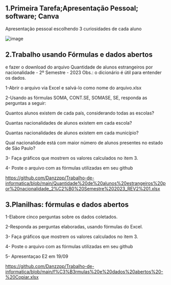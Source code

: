 ## 1.Primeira Tarefa;Apresentação Pessoal; software; Canva

Apresentação pessoal escolhendo 3 curiosidades de cada aluno

![image](https://github.com/user-attachments/assets/0c768f4b-bb2f-42fc-9b44-1017c3ad167d)



## 2.Trabalho usando Fórmulas e dados abertos
e fazer o download do arquivo Quantidade de alunos estrangeiros por nacionalidade - 2º Semestre - 2023
Obs.: o dicionário é útil para entender os dados.

1-Abrir o arquivo via Excel e salvá-lo como nome do arquivo.xlsx

2-Usando as fórmulas  SOMA, CONT.SE, SOMASE, SE, responda as perguntas a seguir:

Quantos alunos existem de cada país, considerando todas as escolas? 

Quantas nacionalidades de alunos existem em cada escola?

Quantas nacionalidades de alunos existem em cada município?

Qual nacionalidade está com maior número de alunos presentes no estado de São Paulo?

3- Faça  gráficos que mostrem os valores calculados no item 3.

4- Poste o arquivo com as fórmulas utilizadas em seu github

https://github.com/Danzzpp/Trabalho-de-informatica/blob/main/Quantidade%20de%20alunos%20estrangeiros%20por%20nacionalidade_2%C2%B0%20Semestre%202023_REV2%201.xlsx





## 3.Planilhas: fórmulas e dados abertos

1-Elabore  cinco perguntas sobre os dados coletados.

2-Responda as perguntas elaboradas, usando fórmulas do Excel.

3- Faça  gráficos que mostrem os valores calculados no item 3.

4- Poste o arquivo com as fórmulas utilizadas em seu github

5- Apresentaçao E2 em 19/09

https://github.com/Danzzpp/Trabalho-de-informatica/blob/main/f%C3%B3rmulas%20e%20dados%20abertos%20-%20Copiar.xlsx
